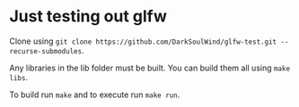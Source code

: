 # Just testing out glfw

Clone using `git clone https://github.com/DarkSoulWind/glfw-test.git --recurse-submodules`.

Any libraries in the lib folder must be built. You can build them all using `make libs`.

To build run `make` and to execute run `make run`.
